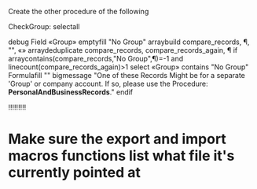 Create the other procedure of the following 

CheckGroup:
selectall

debug
Field «Group»
    emptyfill "No Group"
    arraybuild compare_records, ¶, "", «»
    arraydeduplicate compare_records, compare_records_again, ¶
    if arraycontains(compare_records,"No Group",¶)=-1 and linecount(compare_records_again)>1
        select «Group» contains "No Group"
        Formulafill ""
        bigmessage "One of these Records Might be for a separate 'Group' or company account. If so, please use the Procedure: **PersonalAndBusinessRecords**."
    endif


!!!!!!!!!
  #  Make sure the export and import macros functions list what file it's currently pointed at